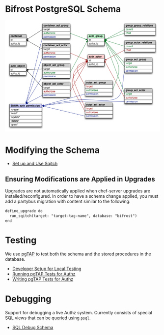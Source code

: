 Bifrost PostgreSQL Schema
=======================

![alt text](doc/assets/authz-schema.png "schema diagram")

# Modifying the Schema

* [Set up and Use Sqitch](doc/sqitch_background.md)

## Ensuring Modifications are Applied in Upgrades

Upgrades are not automatically applied when chef-server upgrades are
installed/reconfigured.  In order to have a schema change applied,
you must add a partybus migration with content similar to the following:

    define_upgrade do
      run_sqitch(target: "target-tag-name", database: "bifrost")
    end



# Testing

We use [pgTAP][] to test both the schema and the stored procedures in
the database.

* [Developer Setup for Local Testing](doc/system_setup_for_testing.md)
* [Running pgTAP Tests for Authz](doc/running_pgtap.md)
* [Writing pgTAP Tests for Authz](doc/writing_tests.md)

# Debugging

Support for debugging a live Authz system.  Currently consists of
special SQL views that can be queried using `psql`.

* [SQL Debug Schema](doc/debug_schema.md)

[pgTAP]:http://pgtap.org
